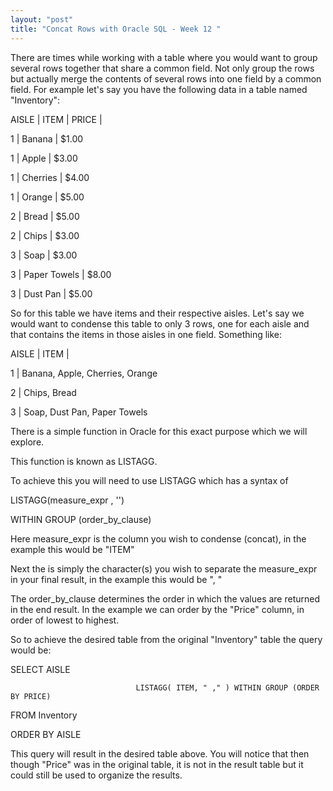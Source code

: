 ```yaml
---
layout: "post"
title: "Concat Rows with Oracle SQL - Week 12 "
---
```


There are times while working with a table where you would want to group several rows together that share a common field. Not only group the rows but actually merge the contents of several rows into one field by a common field. For example let's say you have the following data in a table named "Inventory":



AISLE                     |              ITEM                      |                              PRICE                    |



1                         |              Banana                    |                             $1.00

1                         |              Apple                     |                              $3.00

1                         |              Cherries                  |                              $4.00

1                         |              Orange                    |                              $5.00

2                         |              Bread                     |                              $5.00

2                         |              Chips                     |                              $3.00

3                         |              Soap                      |                              $3.00

3                         |              Paper Towels              |                              $8.00

3                         |              Dust Pan                  |                              $5.00



So for this table we have items and their respective aisles. Let's say we would want to condense this table to only 3 rows, one for each aisle and that contains the items in those aisles in one field. Something like:



AISLE                     |                                    ITEM                                                      |             



1                         |                                    Banana, Apple, Cherries, Orange                             

2                         |                                    Chips, Bread

3                         |                                    Soap, Dust Pan, Paper Towels



There is a simple function in Oracle for this exact purpose which we will explore.



This function is known as LISTAGG.



To achieve this you will need to use LISTAGG which has a syntax of



LISTAGG(measure_expr , '<delimiter>')

  WITHIN GROUP (order_by_clause)



Here measure_expr is the column you wish to condense (concat), in the example this would be "ITEM"

Next the <delimiter> is simply the character(s) you wish to separate the measure_expr in your final result, in the example this would be ", "

The order_by_clause determines the order in which the values are returned in the end result. In the example we can order by the "Price" column, in order of lowest to highest.



So to achieve the desired table from the original "Inventory" table the query would be:



SELECT AISLE

                                LISTAGG( ITEM, " ," ) WITHIN GROUP (ORDER BY PRICE)

FROM Inventory

ORDER BY AISLE



This query will result in the desired table above. You will notice that then though "Price" was in the original table, it is not in the result table but it could still be used to organize the results.
